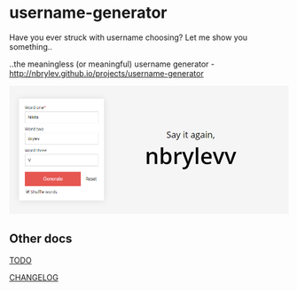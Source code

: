 # username-generator
Have you ever struck with username choosing? Let me show you something..

..the meaningless (or meaningful) username generator - http://nbrylev.github.io/projects/username-generator

![Example image](docs/example-image.png)

## Other docs
[TODO](TODO.md)

[CHANGELOG](CHANGELOG.md)
